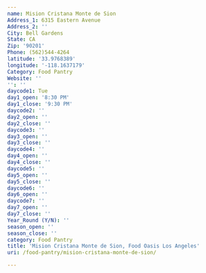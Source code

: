 ```yaml
---
name: Mision Cristana Monte de Sion
Address_1: 6315 Eastern Avenue
Address_2: ''
City: Bell Gardens
State: CA
Zip: '90201'
Phone: (562)544-4264
latitude: '33.9768389'
longitude: '-118.1637179'
Category: Food Pantry
Website: ''
'': ''
daycode1: Tue
day1_open: '8:30 PM'
day1_close: '9:30 PM'
daycode2: ''
day2_open: ''
day2_close: ''
daycode3: ''
day3_open: ''
day3_close: ''
daycode4: ''
day4_open: ''
day4_close: ''
daycode5: ''
day5_open: ''
day5_close: ''
daycode6: ''
day6_open: ''
daycode7: ''
day7_open: ''
day7_close: ''
Year_Round (Y/N): ''
season_open: ''
season_close: ''
category: Food Pantry
title: 'Mision Cristana Monte de Sion, Food Oasis Los Angeles'
uri: /food-pantry/mision-cristana-monte-de-sion/

---
```

